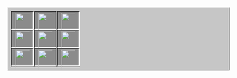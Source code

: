 <style>
.crafting_table {
    display: inline-block;
    position: relative;
    background-color: #C6C6C6;
    border: 2px solid;
    border-color: #DBDBDB #5B5B5B #5B5B5B #DBDBDB;
    padding: 6px;
    text-align: left;
    white-space: nowrap;
    vertical-align: bottom;
}
.crafting_table tr {
    border: 0px;
}
.inventory_slot {
    position: relative;
    display: inline-block;
    background: #8B8B8B no-repeat center center / 32px 32px;
    border: 2px solid;
    border-color: #373737 #FFF #FFF #373737;
    box-sizing: content-box;
    width: 32px;
    height: 32px;
    font-size: 16px;
    line-height: 1;
    text-align: left;
    vertical-align: bottom
}
</style>
<table class="crafting_table">
    <tr>
        <td class="inventory_slot">
            <img src="https://i.imgur.com/7am57i7.png" width="200"/>
        </td>
        <td class="inventory_slot">
            <img src="https://i.imgur.com/7am57i7.png" width="200"/>
        </td>
        <td class="inventory_slot">
            <img src="https://i.imgur.com/7am57i7.png" width="200"/>
        </td>
    </tr>
    <tr>
        <td class="inventory_slot">
            <img src="https://i.imgur.com/7am57i7.png" width="200"/>
        </td>
        <td class="inventory_slot">
            <img src="https://i.imgur.com/7am57i7.png" width="200"/>
        </td>
        <td class="inventory_slot">
            <img src="https://i.imgur.com/7am57i7.png" width="200"/>
        </td>
    </tr>
    <tr>
        <td class="inventory_slot">
            <img src="https://i.imgur.com/7am57i7.png" width="200"/>
        </td>
        <td class="inventory_slot">
            <img src="https://i.imgur.com/7am57i7.png" width="200"/>
        </td>
        <td class="inventory_slot">
            <img src="https://i.imgur.com/7am57i7.png" width="200"/>
        </td>
    </tr>
</table>